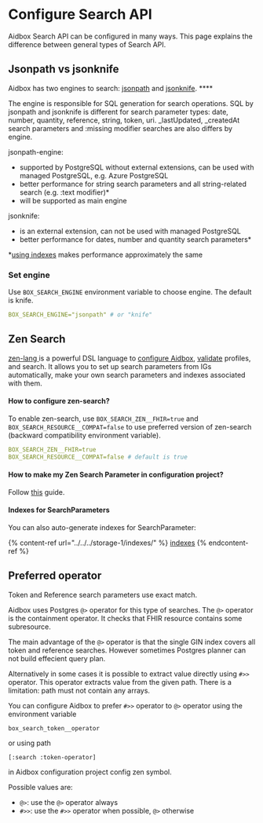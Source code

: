 # Configure Search API

Aidbox Search API can be configured in many ways. This page explains the difference between general types of Search API.&#x20;

## Jsonpath vs jsonknife

Aidbox has two engines to search: [jsonpath](https://www.postgresql.org/docs/12/datatype-json.html#DATATYPE-JSONPATH) and [jsonknife](https://github.com/niquola/jsonknife). ****&#x20;

The engine is responsible for SQL generation for search operations. SQL by jsonpath and jsonknife is different for search parameter types: date, number, quantity, reference, string, token, uri.  \_lastUpdated, \_createdAt search parameters and :missing modifier searches are also differs by engine.

jsonpath-engine:

* supported by PostgreSQL without external extensions, can be used with managed PostgreSQL, e.g. Azure PostgreSQL
* better performance for string search parameters and all string-related search (e.g. :text modifier)\*
* will be supported as main engine

jsonknife:&#x20;

* is an external extension, can not be used with managed PostgreSQL&#x20;
* better performance for dates, number and quantity search parameters\*

\*[using indexes](../../../storage-1/indexes/get-suggested-indexes.md) makes performance approximately the same

### Set engine

Use `BOX_SEARCH_ENGINE` environment variable to choose engine. The default is knife.&#x20;

```yaml
BOX_SEARCH_ENGINE="jsonpath" # or "knife"
```

## Zen Search

[zen-lang ](https://github.com/zen-lang/zen)is a powerful DSL language to [configure Aidbox](../../../aidbox-configuration/aidbox-zen-lang-project/setting-up-a-configuration-project.md), [validate](../../../profiling-and-validation/profiling-with-zen-lang/) profiles, and search. It allows you to set up search parameters from IGs automatically, make your own search parameters and indexes associated with them.

#### How to configure zen-search?

To enable zen-search, use `BOX_SEARCH_ZEN__FHIR=true` and `BOX_SEARCH_RESOURCE__COMPAT=false` to use preferred version of zen-search (backward compatibility environment variable).

```yaml
BOX_SEARCH_ZEN__FHIR=true
BOX_SEARCH_RESOURCE__COMPAT=false # default is true
```

#### How to make my Zen Search Parameter in configuration project?

Follow [this](searchparameter.md#define-custom-searchparameter) guide.

#### Indexes for SearchParameters

You can also auto-generate indexes for SearchParameter:

{% content-ref url="../../../storage-1/indexes/" %}
[indexes](../../../storage-1/indexes/)
{% endcontent-ref %}

## Preferred operator

Token and Reference search parameters use exact match.

Aidbox uses Postgres `@>` operator for this type of searches. The `@>` operator is the containment operator. It checks that FHIR resource contains some subresource.

The main advantage of the `@>` operator is that the single GIN index covers all token and reference searches. However sometimes Postgres planner can not build effecient query plan.

Alternatively in some cases it is possible to extract value directly using `#>>` operator. This operator extracts value from the given path. There is a limitation: path must not contain any arrays.

You can configure Aidbox to prefer `#>>` operator to `@>` operator using the environment variable

```
box_search_token__operator
```

or using path

```
[:search :token-operator]
```

in Aidbox configuration project config zen symbol.

Possible values are:

* `@>`: use the `@>` operator always
* `#>>`: use the `#>>` operator when possible, `@>` otherwise
